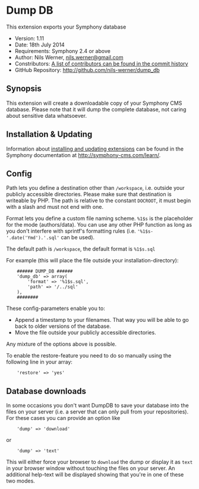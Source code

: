 # Dump DB #

This extension exports your Symphony database

- Version: 1.11
- Date: 18th July 2014
- Requirements: Symphony 2.4 or above
- Author: Nils Werner, nils.werner@gmail.com
- Constributors: [A list of contributors can be found in the commit history](http://github.com/nils-werner/dump_db/commits/master)
- GitHub Repository: <http://github.com/nils-werner/dump_db>

## Synopsis

This extension will create a downloadable copy of your Symphony CMS database. Please note that it will dump the complete database, not caring about sensitive data whatsoever.

## Installation & Updating

Information about [installing and updating extensions](http://symphony-cms.com/learn/tasks/view/install-an-extension/) can be found in the Symphony documentation at <http://symphony-cms.com/learn/>.

## Config

Path lets you define a destination other than `/workspace`, i.e. outside your publicly accessible directories. Please make sure that destination is writeable by PHP. The path is relative to the constant `DOCROOT`, it must begin with a slash and must not end with one.

Format lets you define a custom file naming scheme. `%1$s` is the placeholder for the mode (authors/data). You can use any other PHP function as long as you don't interfere with sprintf's formatting rules (i.e. `'%1$s-'.date('Ymd').'.sql'` can be used).

The default path is `/workspace`, the default format is `%1$s.sql`

For example (this will place the file outside your installation-directory):

		###### DUMP_DB ######
		'dump_db' => array(
			'format' => '%1$s.sql',
			'path' => '/../sql'
		),
		########

These config-parameters enable you to:

 - Append a timestamp to your filenames. That way you will be able to go back to older versions of the database.
 - Move the file outside your publicly accessible directories.

Any mixture of the options above is possible.

To enable the restore-feature you need to do so manually using the following line in your array:

		'restore' => 'yes'

## Database downloads

In some occasions you don't want DumpDB to save your database into the files on your server (i.e. a server that can only pull from your repositories). For these cases you can provide an option like

		'dump' => 'download'

or

		'dump' => 'text'

This will either force your browser to `download` the dump or display it as `text` in your browser window without touching the files on your server. An additional help-text will be displayed showing that you're in one of these two modes.
